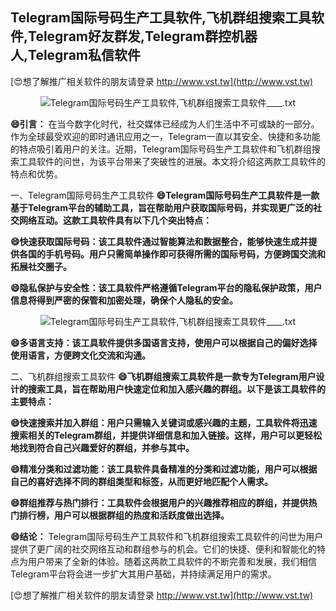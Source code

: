 ## **Telegram国际号码生产工具软件,飞机群组搜索工具软件,Telegram好友群发,Telegram群控机器人,Telegram私信软件**

[😍想了解推广相关软件的朋友请登录 http://www.vst.tw](http://www.vst.tw)

 <center><img src="https://vst.tw/MP4/tuiguang/png/1.png" alt="Telegram国际号码生产工具软件,飞机群组搜索工具软件____.txt"></center>

**😄引言：**
在当今数字化时代，社交媒体已经成为人们生活中不可或缺的一部分。作为全球最受欢迎的即时通讯应用之一，Telegram一直以其安全、快捷和多功能的特点吸引着用户的关注。近期，Telegram国际号码生产工具软件和飞机群组搜索工具软件的问世，为该平台带来了突破性的进展。本文将介绍这两款工具软件的特点和优势。

一、Telegram国际号码生产工具软件
**😄Telegram国际号码生产工具软件是一款基于Telegram平台的辅助工具，旨在帮助用户获取国际号码，并实现更广泛的社交网络互动。这款工具软件具有以下几个突出特点：**

**😄快速获取国际号码：该工具软件通过智能算法和数据整合，能够快速生成并提供各国的手机号码。用户只需简单操作即可获得所需的国际号码，方便跨国交流和拓展社交圈子。**

**😄隐私保护与安全性：该工具软件严格遵循Telegram平台的隐私保护政策，用户信息将得到严密的保管和加密处理，确保个人隐私的安全。**

 <center><img src="https://vst.tw/MP4/tuiguang/png/5.png" alt="Telegram国际号码生产工具软件,飞机群组搜索工具软件____.txt"></center>

**😄多语言支持：该工具软件提供多国语言支持，使用户可以根据自己的偏好选择使用语言，方便跨文化交流和沟通。**

二、飞机群组搜索工具软件
**😄飞机群组搜索工具软件是一款专为Telegram用户设计的搜索工具，旨在帮助用户快速定位和加入感兴趣的群组。以下是该工具软件的主要特点：**

**😄快速搜索并加入群组：用户只需输入关键词或感兴趣的主题，工具软件将迅速搜索相关的Telegram群组，并提供详细信息和加入链接。这样，用户可以更轻松地找到符合自己兴趣爱好的群组，并参与其中。**

**😄精准分类和过滤功能：该工具软件具备精准的分类和过滤功能，用户可以根据自己的喜好选择不同的群组类型和标签，从而更好地匹配个人需求。**

**😄群组推荐与热门排行：工具软件会根据用户的兴趣推荐相应的群组，并提供热门排行榜，用户可以根据群组的热度和活跃度做出选择。**

**😄结论：**
Telegram国际号码生产工具软件和飞机群组搜索工具软件的问世为用户提供了更广阔的社交网络互动和群组参与的机会。它们的快捷、便利和智能化的特点为用户带来了全新的体验。随着这两款工具软件的不断完善和发展，我们相信Telegram平台将会进一步扩大其用户基础，并持续满足用户的需求。

[😍想了解推广相关软件的朋友请登录 http://www.vst.tw](http://www.vst.tw)



